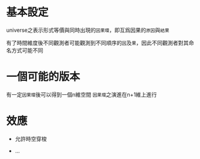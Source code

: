 # 基本設定

universe之表示形式等價與同時出現的`因果環`，即互爲因果的`原因`與`結果`

有了時間維度後不同觀測者可能觀測到不同順序的`因`及`果`，因此不同觀測者對其命名方式可能不同

# 一個可能的版本

有一定`因果環`後可以得到一個n維空間 `因果環`之演進在n+1維上進行

# 效應

+ 允許時空穿梭

+ ...
